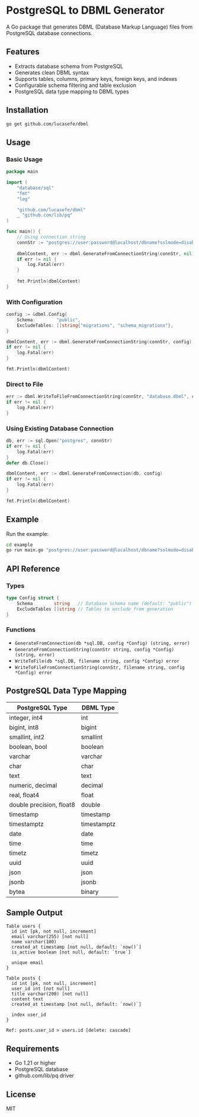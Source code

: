 # PostgreSQL to DBML Generator

A Go package that generates DBML (Database Markup Language) files from PostgreSQL database connections.

## Features

- Extracts database schema from PostgreSQL
- Generates clean DBML syntax
- Supports tables, columns, primary keys, foreign keys, and indexes
- Configurable schema filtering and table exclusion
- PostgreSQL data type mapping to DBML types

## Installation

```bash
go get github.com/lucasefe/dbml
```

## Usage

### Basic Usage

```go
package main

import (
    "database/sql"
    "fmt"
    "log"

    "github.com/lucasefe/dbml"
    _ "github.com/lib/pq"
)

func main() {
    // Using connection string
    connStr := "postgres://user:password@localhost/dbname?sslmode=disable"
    
    dbmlContent, err := dbml.GenerateFromConnectionString(connStr, nil)
    if err != nil {
        log.Fatal(err)
    }
    
    fmt.Println(dbmlContent)
}
```

### With Configuration

```go
config := &dbml.Config{
    Schema:        "public",
    ExcludeTables: []string{"migrations", "schema_migrations"},
}

dbmlContent, err := dbml.GenerateFromConnectionString(connStr, config)
if err != nil {
    log.Fatal(err)
}

fmt.Println(dbmlContent)
```

### Direct to File

```go
err := dbml.WriteToFileFromConnectionString(connStr, "database.dbml", config)
if err != nil {
    log.Fatal(err)
}
```

### Using Existing Database Connection

```go
db, err := sql.Open("postgres", connStr)
if err != nil {
    log.Fatal(err)
}
defer db.Close()

dbmlContent, err := dbml.GenerateFromConnection(db, config)
if err != nil {
    log.Fatal(err)
}

fmt.Println(dbmlContent)
```

## Example

Run the example:

```bash
cd example
go run main.go "postgres://user:password@localhost/dbname?sslmode=disable" output.dbml
```

## API Reference

### Types

```go
type Config struct {
    Schema        string   // Database schema name (default: "public")
    ExcludeTables []string // Tables to exclude from generation
}
```

### Functions

- `GenerateFromConnection(db *sql.DB, config *Config) (string, error)`
- `GenerateFromConnectionString(connStr string, config *Config) (string, error)`
- `WriteToFile(db *sql.DB, filename string, config *Config) error`
- `WriteToFileFromConnectionString(connStr, filename string, config *Config) error`

## PostgreSQL Data Type Mapping

| PostgreSQL Type | DBML Type |
|----------------|-----------|
| integer, int4 | int |
| bigint, int8 | bigint |
| smallint, int2 | smallint |
| boolean, bool | boolean |
| varchar | varchar |
| char | char |
| text | text |
| numeric, decimal | decimal |
| real, float4 | float |
| double precision, float8 | double |
| timestamp | timestamp |
| timestamptz | timestamptz |
| date | date |
| time | time |
| timetz | timetz |
| uuid | uuid |
| json | json |
| jsonb | jsonb |
| bytea | binary |

## Sample Output

```dbml
Table users {
  id int [pk, not null, increment]
  email varchar(255) [not null]
  name varchar(100)
  created_at timestamp [not null, default: `now()`]
  is_active boolean [not null, default: `true`]

  unique email
}

Table posts {
  id int [pk, not null, increment]
  user_id int [not null]
  title varchar(200) [not null]
  content text
  created_at timestamp [not null, default: `now()`]

  index user_id
}

Ref: posts.user_id > users.id [delete: cascade]
```

## Requirements

- Go 1.21 or higher
- PostgreSQL database
- github.com/lib/pq driver

## License

MIT